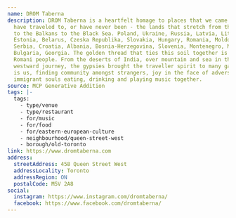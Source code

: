 ```yaml
---
name: DROM Taberna
description: DROM Taberna is a heartfelt homage to places that we came from,
  have traveled to, or have never been - the lands that stretch from the Baltic
  to the Balkans to the Black Sea. Poland, Ukraine, Russia, Latvia, Lithuania,
  Estonia, Belarus, Czeska Republika, Slovakia, Hungary, Romania, Moldova,
  Serbia, Croatia, Albania, Bosnia-Herzegovina, Slovenia, Montenegro, Macedonia,
  Bulgaria, Georgia. The golden thread that ties this soil together is the
  Romani people. From the deserts of India, over mountain and sea in their
  westward journey, the gypsies brought the traveller spirit to many gadjo. That
  is us, finding community amongst strangers, joy in the face of adversity,
  immigrant souls eating, drinking and playing music together.
source: MCP Generative Addition
tags: |-
  tags:
    - type/venue
    - type/restaurant
    - for/music
    - for/food
    - for/eastern-european-culture
    - neighbourhood/queen-street-west
    - borough/old-toronto
link: https://www.dromtaberna.com
address:
  streetAddress: 458 Queen Street West
  addressLocality: Toronto
  addressRegion: ON
  postalCode: M5V 2A8
social:
  instagram: https://www.instagram.com/dromtaberna/
  facebook: https://www.facebook.com/dromtaberna/
---
```

